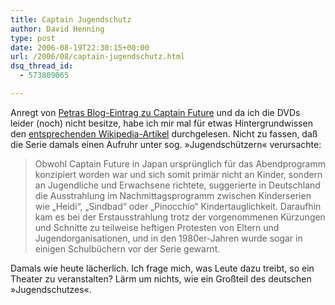 ```yaml
---
title: Captain Jugendschutz
author: David Henning
type: post
date: 2006-08-19T22:30:15+00:00
url: /2006/08/captain-jugendschutz.html
dsq_thread_id:
  - 573809065

---
```

Anregt von [Petras Blog-Eintrag zu Captain Future][1] und da ich die DVDs leider (noch) nicht besitze, habe ich mir mal für etwas Hintergrundwissen den [entsprechenden Wikipedia-Artikel][2] durchgelesen. Nicht zu fassen, daß die Serie damals einen Aufruhr unter sog. »Jugendschützern« verursachte:

> Obwohl Captain Future in Japan ursprünglich für das Abendprogramm konzipiert worden war und sich somit primär nicht an Kinder, sondern an Jugendliche und Erwachsene richtete, suggerierte in Deutschland die Ausstrahlung im Nachmittagsprogramm zwischen Kinderserien wie „Heidi“, „Sindbad“ oder „Pinocchio“ Kindertauglichkeit. Daraufhin kam es bei der Erstausstrahlung trotz der vorgenommenen Kürzungen und Schnitte zu teilweise heftigen Protesten von Eltern und Jugendorganisationen, und in den 1980er-Jahren wurde sogar in einigen Schulbüchern vor der Serie gewarnt.

Damals wie heute lächerlich. Ich frage mich, was Leute dazu treibt, so ein Theater zu veranstalten? Lärm um nichts, wie ein Großteil des deutschen »Jugendschutzes«.

 [1]: http://www.schmitzchen.org/2006/08/schon-damals-in-zukunft-gewonnen.html
 [2]: http://de.wikipedia.org/wiki/Captain_Future